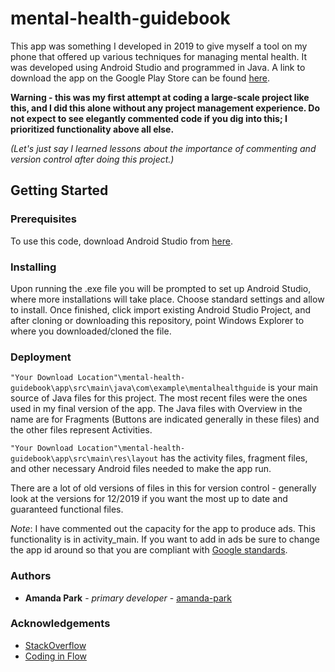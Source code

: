 # mental-health-guidebook

 This app was something I developed in 2019 to give myself a tool on my phone that offered up various techniques for managing mental health. It was developed using Android Studio and programmed in Java. A link to download the app on the Google Play Store can be found [here](https://play.google.com/store/apps/details?id=com.amanda.mentalhealthguide).
 
 **Warning - this was my first attempt at coding a large-scale project like this, and I did this alone without any project management experience. Do not expect to see elegantly commented code if you dig into this; I prioritized functionality above all else.** 
 
 *(Let's just say I learned lessons about the importance of commenting and version control after doing this project.)*
 
 ## Getting Started
  
 ### Prerequisites 
 
 To use this code, download Android Studio from [here](https://developer.android.com/studio).

### Installing

  Upon running the .exe file you will be prompted to set up Android Studio, where more installations will take place. Choose standard settings and allow to install. Once finished, click import existing Android Studio Project, and after cloning or downloading this repository, point Windows Explorer to where you downloaded/cloned the file.

### Deployment

 `"Your Download Location"\mental-health-guidebook\app\src\main\java\com\example\mentalhealthguide` is your main source of Java files for this project. The most recent files were the ones used in my final version of the app. The Java files with Overview in the name are for Fragments (Buttons are indicated generally in these files) and the other files represent Activities. 
 
 `"Your Download Location"\mental-health-guidebook\app\src\main\res\layout` has the activity files, fragment files, and other necessary Android files needed to make the app run.
 
  There are a lot of old versions of files in this for version control - generally look at the versions for 12/2019 if you want the most up to date and guaranteed functional files.
 
  *Note*: I have commented out the capacity for the app to produce ads. This functionality is in activity_main. If you want to add in ads be sure to change the app id around so that you are compliant with [Google standards](https://developers.google.com/admob/android/test-ads).

### Authors

- **Amanda Park** - *primary developer* - [amanda-park](https://github.com/amanda-park/)

### Acknowledgements

- [StackOverflow](https://stackoverflow.com/questions/tagged/android-studio) 
- [Coding in Flow](https://www.youtube.com/channel/UC_Fh8kvtkVPkeihBs42jGcA) 